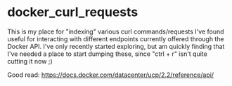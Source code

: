 # docker_curl_requests
This is my place for "indexing" various curl commands/requests I've found useful for interacting with different endpoints currently offered through the Docker API. I've only recently started exploring, but am quickly finding that I've needed a place to start dumping these, since "ctrl + r" isn't quite cutting it now ;)

Good read: https://docs.docker.com/datacenter/ucp/2.2/reference/api/
